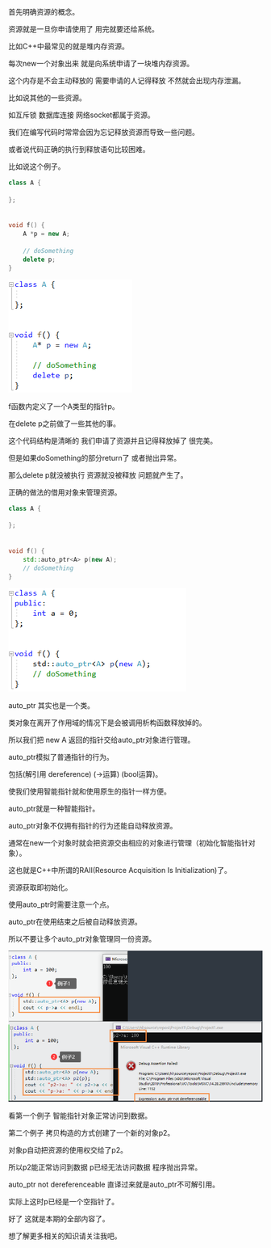 
首先明确资源的概念。

资源就是一旦你申请使用了 用完就要还给系统。

比如C++中最常见的就是堆内存资源。

每次new一个对象出来 就是向系统申请了一块堆内存资源。

这个内存是不会主动释放的 需要申请的人记得释放 不然就会出现内存泄漏。

比如说其他的一些资源。

如互斥锁 数据库连接 网络socket都属于资源。

我们在编写代码时常常会因为忘记释放资源而导致一些问题。

或者说代码正确的执行到释放语句比较困难。

比如说这个例子。

```C++
class A {

};


void f() {
    A *p = new A;

    // doSomething
    delete p;   
}
```

<img src="./images/13_01.png">

f函数内定义了一个A类型的指针p。

在delete p之前做了一些其他的事。

这个代码结构是清晰的 我们申请了资源并且记得释放掉了 很完美。

但是如果doSomething的部分return了  或者抛出异常。

那么delete p就没被执行 资源就没被释放 问题就产生了。

正确的做法的借用对象来管理资源。

```C++
class A {

};


void f() {
    std::auto_ptr<A> p(new A);
    // doSomething
}
```

<img src="./images/13_02.png">

auto_ptr 其实也是一个类。

类对象在离开了作用域的情况下是会被调用析构函数释放掉的。

所以我们把 new A 返回的指针交给auto_ptr对象进行管理。

auto_ptr模拟了普通指针的行为。

包括(解引用 dereference) (->运算) (bool运算)。

使我们使用智能指针就和使用原生的指针一样方便。

auto_ptr就是一种智能指针。

auto_ptr对象不仅拥有指针的行为还能自动释放资源。

通常在new一个对象时就会把资源交由相应的对象进行管理（初始化智能指针对象）。

这也就是C++中所谓的RAII(Resource Acquisition Is Initialization)了。

资源获取即初始化。

使用auto_ptr时需要注意一个点。

auto_ptr在使用结束之后被自动释放资源。

所以不要让多个auto_ptr对象管理同一份资源。

<img src="./images/13_03.png">

看第一个例子 智能指针对象正常访问到数据。

第二个例子 拷贝构造的方式创建了一个新的对象p2。

对象p自动把资源的使用权交给了p2。

所以p2能正常访问到数据 p已经无法访问数据 程序抛出异常。

auto_ptr not dereferenceable 直译过来就是auto_ptr不可解引用。

实际上这时p已经是一个空指针了。

好了 这就是本期的全部内容了。

想了解更多相关的知识请关注我吧。

